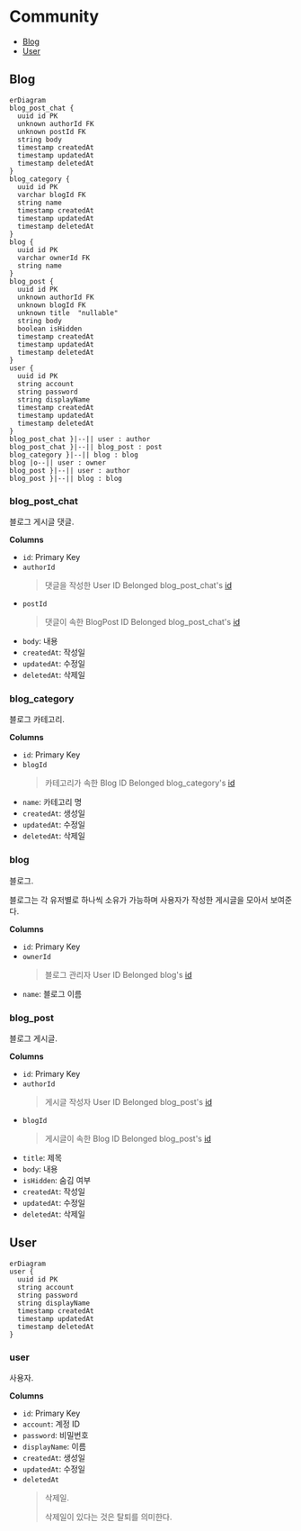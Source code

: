 # Community

- [Blog](#Blog)
- [User](#User)

## Blog

```mermaid
erDiagram
blog_post_chat {
  uuid id PK
  unknown authorId FK
  unknown postId FK
  string body
  timestamp createdAt
  timestamp updatedAt
  timestamp deletedAt
}
blog_category {
  uuid id PK
  varchar blogId FK
  string name
  timestamp createdAt
  timestamp updatedAt
  timestamp deletedAt
}
blog {
  uuid id PK
  varchar ownerId FK
  string name
}
blog_post {
  uuid id PK
  unknown authorId FK
  unknown blogId FK
  unknown title  "nullable"
  string body
  boolean isHidden
  timestamp createdAt
  timestamp updatedAt
  timestamp deletedAt
}
user {
  uuid id PK
  string account
  string password
  string displayName
  timestamp createdAt
  timestamp updatedAt
  timestamp deletedAt
}
blog_post_chat }|--|| user : author
blog_post_chat }|--|| blog_post : post
blog_category }|--|| blog : blog
blog |o--|| user : owner
blog_post }|--|| user : author
blog_post }|--|| blog : blog
```

### blog_post_chat

블로그 게시글 댓글.

**Columns**

- `id`: Primary Key
- `authorId`
  > 댓글을 작성한 User ID
  > Belonged blog_post_chat's [id](#blog_post_chat)
- `postId`
  > 댓글이 속한 BlogPost ID
  > Belonged blog_post_chat's [id](#blog_post_chat)
- `body`: 내용
- `createdAt`: 작성일
- `updatedAt`: 수정일
- `deletedAt`: 삭제일

### blog_category

블로그 카테고리.

**Columns**

- `id`: Primary Key
- `blogId`
  > 카테고리가 속한 Blog ID
  > Belonged blog_category's [id](#blog_category)
- `name`: 카테고리 명
- `createdAt`: 생성일
- `updatedAt`: 수정일
- `deletedAt`: 삭제일

### blog

블로그.

블로그는 각 유저별로 하나씩 소유가 가능하며
사용자가 작성한 게시글을 모아서 보여준다.

**Columns**

- `id`: Primary Key
- `ownerId`
  > 블로그 관리자 User ID
  > Belonged blog's [id](#blog)
- `name`: 블로그 이름

### blog_post

블로그 게시글.

**Columns**

- `id`: Primary Key
- `authorId`
  > 게시글 작성자 User ID
  > Belonged blog_post's [id](#blog_post)
- `blogId`
  > 게시글이 속한 Blog ID
  > Belonged blog_post's [id](#blog_post)
- `title`: 제목
- `body`: 내용
- `isHidden`: 숨김 여부
- `createdAt`: 작성일
- `updatedAt`: 수정일
- `deletedAt`: 삭제일

## User

```mermaid
erDiagram
user {
  uuid id PK
  string account
  string password
  string displayName
  timestamp createdAt
  timestamp updatedAt
  timestamp deletedAt
}
```

### user

사용자.

**Columns**

- `id`: Primary Key
- `account`: 계정 ID
- `password`: 비밀번호
- `displayName`: 이름
- `createdAt`: 생성일
- `updatedAt`: 수정일
- `deletedAt`
  > 삭제일.
  >
  > 삭제일이 있다는 것은 탈퇴를 의미한다.

